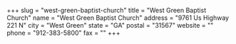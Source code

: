 +++
slug = "west-green-baptist-church"
title = "West Green Baptist Church"
name = "West Green Baptist Church"
address = "9761 Us Highway 221 N"
city = "West Green"
state = "GA"
postal = "31567"
website = ""
phone = "912-383-5800"
fax = ""
+++
